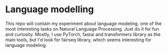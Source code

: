 # Language modelling
This repo will contain my experiment about language modeling, one of the most interesting tasks on Natural Language Processing. Just do it for fun and curiosity. Mostly, I use PyTorch, fastai and transformers library as the main tools, but I'd look for fairseq library, which seems interesting for language modeling.
